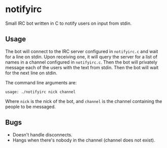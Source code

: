 # notifyirc
Small IRC bot written in C to notify users on input from stdin.

## Usage

The bot will connect to the IRC server configured in `notifyirc.c` and wait for a line on stdin. Upon receiving one, it will query the server for a list of names in a channel configured in `notifyirc.c`. Then the bot will privately message each of the users with the text from stdin. Then the bot will wait for the next line on stdin.

The command line arguments are:

```
usage: ./notifyirc nick channel
```

Where `nick` is the nick of the bot, and `channel` is the channel containing the people to be messaged.

## Bugs

* Doesn't handle disconnects.
* Hangs when there's nobody in the channel (channel does not exist).
